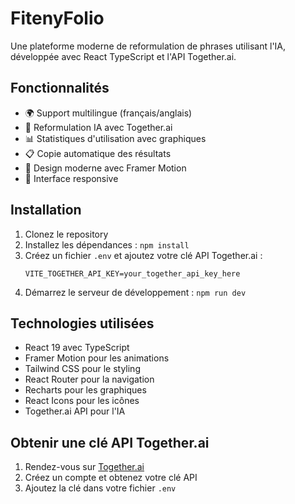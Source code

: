 # FitenyFolio

Une plateforme moderne de reformulation de phrases utilisant l'IA, développée avec React TypeScript et l'API Together.ai.

## Fonctionnalités

- 🌍 Support multilingue (français/anglais)
- 🤖 Reformulation IA avec Together.ai
- 📊 Statistiques d'utilisation avec graphiques
- 📋 Copie automatique des résultats
- 🎨 Design moderne avec Framer Motion
- 📱 Interface responsive

## Installation

1. Clonez le repository
2. Installez les dépendances : `npm install`
3. Créez un fichier `.env` et ajoutez votre clé API Together.ai :
   ```
   VITE_TOGETHER_API_KEY=your_together_api_key_here
   ```
4. Démarrez le serveur de développement : `npm run dev`

## Technologies utilisées

- React 19 avec TypeScript
- Framer Motion pour les animations
- Tailwind CSS pour le styling
- React Router pour la navigation
- Recharts pour les graphiques
- React Icons pour les icônes
- Together.ai API pour l'IA

## Obtenir une clé API Together.ai

1. Rendez-vous sur [Together.ai](https://together.ai)
2. Créez un compte et obtenez votre clé API
3. Ajoutez la clé dans votre fichier `.env`